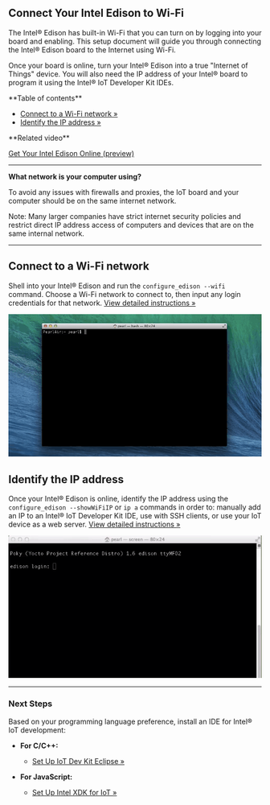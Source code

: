 ## Connect Your Intel Edison to Wi-Fi

The Intel® Edison has built-in Wi-Fi that you can turn on by logging into your board and enabling. This setup document will guide you through connecting the Intel® Edison board to the Internet using Wi-Fi.

Once your board is online, turn your Intel® Edison into a true "Internet of Things" device. You will also need the IP address of your Intel® board to program it using the Intel® IoT Developer Kit IDEs.


<div class="toc" markdown="1">
**Table of contents**

* [Connect to a Wi-Fi network »](#connect-to-a-wi-fi-network)
* [Identify the IP address »](#identify-the-ip-address)
</div>

<div class="related-videos" markdown="1">
**Related video**

[Get Your Intel Edison Online (preview)](https://drive.google.com/open?id=0B2ywC78pxngCS2c3TndOT2EtT0k&authuser=0)
</div>

---

**What network is your computer using?**

To avoid any issues with firewalls and proxies, the IoT board and your computer should be on the same internet network. 

Note: Many larger companies have strict internet security policies and restrict direct IP address access of computers and devices that are on the same internal network. 

---


## Connect to a Wi-Fi network

Shell into your Intel® Edison and run the `configure_edison --wifi` command. Choose a Wi-Fi network to connect to, then input any login credentials for that network. [View detailed instructions »](details-configure_edison_wifi.html)

![Animated gif: copying images files to flash storage](images/configure_edison_wifi-animated.gif)


## Identify the IP address

Once your Intel® Edison is online, identify the IP address using the `configure_edison --showWiFiIP` or `ip a` commands in order to: manually add an IP to an Intel® IoT Developer Kit IDE, use with SSH clients, or use your IoT device as a web server. [View detailed instructions »](details-identify_ip.html)

![Animated gif: copying images files to flash storage](images/identify_ip-animated.gif)

  
---

### Next Steps

Based on your programming language preference, install an IDE for Intel® IoT development:

* **For C/C++:**
  * [Set Up IoT Dev Kit Eclipse »](/docs/ide_setup/eclipse/)

* **For JavaScript:**
  * [Set Up Intel XDK for IoT »](/docs/ide_setup/xdk/)
